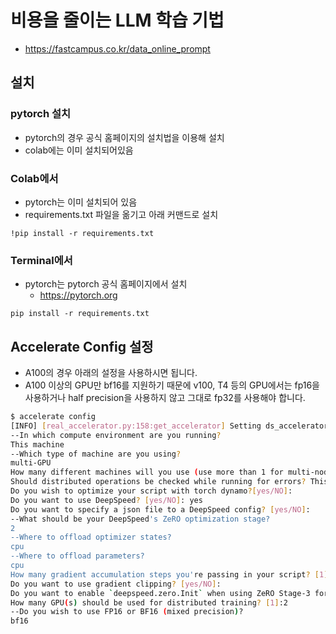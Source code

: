 # 비용을 줄이는 LLM 학습 기법

- https://fastcampus.co.kr/data_online_prompt

## 설치

### pytorch 설치
- pytorch의 경우 공식 홈페이지의 설치법을 이용해 설치
- colab에는 이미 설치되어있음

### Colab에서

- pytorch는 이미 설치되어 있음
- requirements.txt 파일을 옮기고 아래 커맨드로 설치

```
!pip install -r requirements.txt
```

### Terminal에서

- pytorch는 pytorch 공식 홈페이지에서 설치
  - https://pytorch.org

```
pip install -r requirements.txt
```

## Accelerate Config 설정

- A100의 경우 아래의 설정을 사용하시면 됩니다.
- A100 이상의 GPU만 bf16를 지원하기 때문에 v100, T4 등의 GPU에서는 fp16을 사용하거나 half precision을 사용하지 않고 그대로 fp32를 사용해야 합니다.

```bash
$ accelerate config                                                                     [4:18:27]
[INFO] [real_accelerator.py:158:get_accelerator] Setting ds_accelerator to cuda (auto detect)
--In which compute environment are you running?
This machine
--Which type of machine are you using?
multi-GPU
How many different machines will you use (use more than 1 for multi-node training)? [1]:
Should distributed operations be checked while running for errors? This can avoid timeout issues but will be slower. [yes/NO]:
Do you wish to optimize your script with torch dynamo?[yes/NO]:
Do you want to use DeepSpeed? [yes/NO]: yes
Do you want to specify a json file to a DeepSpeed config? [yes/NO]:
--What should be your DeepSpeed's ZeRO optimization stage?
2
--Where to offload optimizer states?
cpu
--Where to offload parameters?
cpu
How many gradient accumulation steps you're passing in your script? [1]:
Do you want to use gradient clipping? [yes/NO]:
Do you want to enable `deepspeed.zero.Init` when using ZeRO Stage-3 for constructing massive models? [yes/NO]:
How many GPU(s) should be used for distributed training? [1]:2
--Do you wish to use FP16 or BF16 (mixed precision)?
bf16

```
